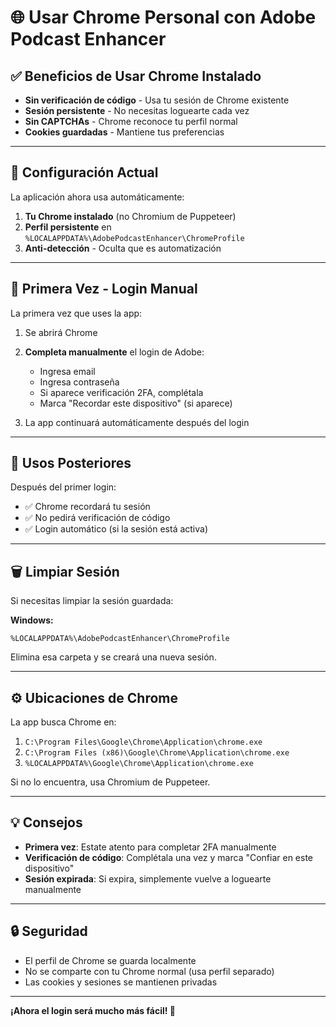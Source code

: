 # 🌐 Usar Chrome Personal con Adobe Podcast Enhancer

## ✅ Beneficios de Usar Chrome Instalado

- **Sin verificación de código** - Usa tu sesión de Chrome existente
- **Sesión persistente** - No necesitas loguearte cada vez
- **Sin CAPTCHAs** - Chrome reconoce tu perfil normal
- **Cookies guardadas** - Mantiene tus preferencias

---

## 🎯 Configuración Actual

La aplicación ahora usa automáticamente:

1. **Tu Chrome instalado** (no Chromium de Puppeteer)
2. **Perfil persistente** en `%LOCALAPPDATA%\AdobePodcastEnhancer\ChromeProfile`
3. **Anti-detección** - Oculta que es automatización

---

## 📝 Primera Vez - Login Manual

La primera vez que uses la app:

1. Se abrirá Chrome
2. **Completa manualmente** el login de Adobe:
   - Ingresa email
   - Ingresa contraseña
   - Si aparece verificación 2FA, complétala
   - Marca "Recordar este dispositivo" (si aparece)

3. La app continuará automáticamente después del login

---

## 🔄 Usos Posteriores

Después del primer login:

- ✅ Chrome recordará tu sesión
- ✅ No pedirá verificación de código
- ✅ Login automático (si la sesión está activa)

---

## 🗑️ Limpiar Sesión

Si necesitas limpiar la sesión guardada:

**Windows:**
```
%LOCALAPPDATA%\AdobePodcastEnhancer\ChromeProfile
```

Elimina esa carpeta y se creará una nueva sesión.

---

## ⚙️ Ubicaciones de Chrome

La app busca Chrome en:

1. `C:\Program Files\Google\Chrome\Application\chrome.exe`
2. `C:\Program Files (x86)\Google\Chrome\Application\chrome.exe`
3. `%LOCALAPPDATA%\Google\Chrome\Application\chrome.exe`

Si no lo encuentra, usa Chromium de Puppeteer.

---

## 💡 Consejos

- **Primera vez**: Estate atento para completar 2FA manualmente
- **Verificación de código**: Complétala una vez y marca "Confiar en este dispositivo"
- **Sesión expirada**: Si expira, simplemente vuelve a loguearte manualmente

---

## 🔒 Seguridad

- El perfil de Chrome se guarda localmente
- No se comparte con tu Chrome normal (usa perfil separado)
- Las cookies y sesiones se mantienen privadas

---

**¡Ahora el login será mucho más fácil! 🎉**

